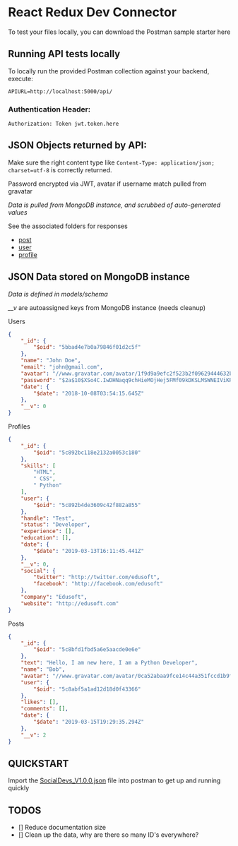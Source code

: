 # React Redux Dev Connector

To test your files locally, you can download the Postman sample starter here

## Running API tests locally

To locally run the provided Postman collection against your backend, execute:

```
APIURL=http://localhost:5000/api/
```

### Authentication Header:

`Authorization: Token jwt.token.here`

## JSON Objects returned by API:

Make sure the right content type like `Content-Type: application/json; charset=utf-8` is correctly returned.

Password encrypted via JWT, avatar if username match pulled from gravatar

_Data is pulled from MongoDB instance, and scrubbed of auto-generated values_

See the associated folders for responses

- [post](post.md)
- [user](user.md)
- [profile](profile.md)

## JSON Data stored on MongoDB instance

_Data is defined in models/schema_

_\_\_v_ are autoassigned keys from MongoDB instance (needs cleanup)

Users

```JSON
{
    "_id": {
        "$oid": "5bbad4e7b0a79846f01d2c5f"
    },
    "name": "John Doe",
    "email": "john@gmail.com",
    "avatar": "//www.gravatar.com/avatar/1f9d9a9efc2f523b2f09629444632b5c?s=200&r=pg&d=mm",
    "password": "$2a$10$XSo4C.IwDHNaqq9chHieMOjHej5FMf09kDKSLMSWNEIViKR6wlLWK",
    "date": {
        "$date": "2018-10-08T03:54:15.645Z"
    },
    "__v": 0
}
```

Profiles

```JSON
{
    "_id": {
        "$oid": "5c892bc118e2132a0053c180"
    },
    "skills": [
        "HTML",
        " CSS",
        " Python"
    ],
    "user": {
        "$oid": "5c892b4de3609c42f882a855"
    },
    "handle": "Test",
    "status": "Developer",
    "experience": [],
    "education": [],
    "date": {
        "$date": "2019-03-13T16:11:45.441Z"
    },
    "__v": 0,
    "social": {
        "twitter": "http://twitter.com/edusoft",
        "facebook": "http://facebook.com/edusoft"
    },
    "company": "Edusoft",
    "website": "http://edusoft.com"
}
```

Posts

```JSON
{
    "_id": {
        "$oid": "5c8bfd1fbd5a6e5aacde0e6e"
    },
    "text": "Hello, I am new here, I am a Python Developer",
    "name": "Bob",
    "avatar": "//www.gravatar.com/avatar/0ca52abaa9fce14c44a351fccd1b9fc5?s=200&r=pg&d=mm",
    "user": {
        "$oid": "5c8abf5a1ad12d18d0f43366"
    },
    "likes": [],
    "comments": [],
    "date": {
        "$date": "2019-03-15T19:29:35.294Z"
    },
    "__v": 2
}
```

## QUICKSTART

Import the [SocialDevs_V1.0.0.json](SocialDevs_V1.0.0.json) file into postman to get up and running quickly

## TODOS

- [] Reduce documentation size
- [] Clean up the data, why are there so many ID's everywhere?

